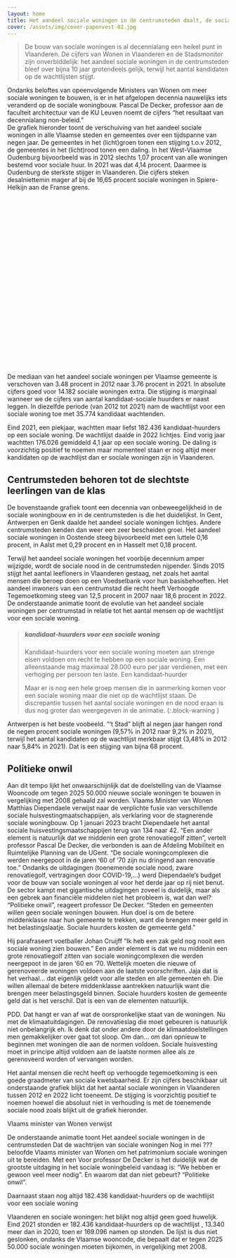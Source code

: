 ```yaml
---
layout: home
title: Het aandeel sociale woningen in de centrumsteden daalt, de sociale nood explodeert.
cover: /assets/img/cover-papenvest-02.jpg
---
```



> De bouw van sociale woningen is al decennialang een heikel punt in Vlaanderen. De cijfers van Wonen in Vlaanderen en de Stadsmonitor zijn onverbiddelijk: het aandeel sociale woningen in de centrumsteden bleef over bijna 10 jaar grotendeels gelijk, terwijl het aantal kandidaten op de wachtlijsten stijgt. 

Ondanks beloftes van opeenvolgende Ministers van Wonen om meer sociale woningen te bouwen, is er in het afgelopen decennia nauwelijks iets veranderd op de sociale woningbouw. Pascal De Decker, professor aan de faculteit architectuur van de KU Leuven noemt de cijfers “het resultaat van decennialang non-beleid.”  
De grafiek hieronder toont de verschuiving van het aandeel sociale woningen in alle Vlaamse steden en gemeentes over een tijdspanne van negen jaar. De gemeentes in het (licht)groen tonen een stijging t.o.v 2012, de gemeentes in het (licht)rood tonen een daling.
In het West-Vlaamse Oudenburg bijvoorbeeld was in 2012 slechts 1,07 procent van alle woningen bestemd voor sociale huur. In 2021 was dat 4,14 procent. Daarmee is Oudenburg de sterkste stijger in Vlaanderen. Die cijfers steken desalniettemin mager af bij de 16,65 procent sociale woningen in Spiere-Helkijn aan de Franse grens.

<!-- datawrapper embedding via iframe -->
<div style="min-height:386px"><script type="text/javascript" defer src="https://datawrapper.dwcdn.net/1oSsE/embed.js?v=1" charset="utf-8"></script><noscript><img src="https://datawrapper.dwcdn.net/1oSsE/full.png" alt="" /></noscript></div>

De mediaan van het aandeel sociale woningen per Vlaamse gemeente is verschoven van 3.48 procent in 2012 naar 3.76 procent in 2021. In absolute cijfers goed voor 14.182 sociale woningen extra. Die stijging is marginaal wanneer we de cijfers van aantal kandidaat-sociale huurders er naast leggen. In diezelfde periode (van 2012 tot 2021) nam de wachtlijst voor een sociale woning toe met 35.774 kandidaat wachtenden.

Eind 2021, een piekjaar,  wachtten maar liefst 182.436 kandidaat-huurders op een sociale woning. De wachtlijst daalde in 2022 lichtjes. Eind vorig jaar wachtten 176.026 gemiddeld 4,1 jaar op een sociale woning. De daling is voorzichtig positief te noemen maar momenteel staan er nog altijd meer kandidaten op de wachtlijst dan er sociale woningen zijn in Vlaanderen. 

## Centrumsteden behoren tot de slechtste leerlingen van de klas

De bovenstaande grafiek toont een decennia van onbeweegelijkheid in de sociale woningbouw en in de centrumsteden is die het duidelijkst. In Gent, Antwerpen en Genk daalde het aandeel sociale woningen lichtjes. Andere centrumsteden kenden dan weer een zeer bescheiden groei. Het aandeel sociale woningen in Oostende steeg bijvoorbeeld met een luttele 0,16 procent, in Aalst met 0,29 procent en in Hasselt met 0,18 procent. 

Terwijl het aandeel sociale woningen het voorbije decennium amper wijzigde, wordt de sociale nood in de centrumsteden nijpender. Sinds 2015 stijgt het aantal leefloners in Vlaanderen gestaag, net zoals het aantal mensen die beroep doen op een Voedselbank voor hun basisbehoeften. Het aandeel inwoners van een centrumstad die recht heeft Verhoogde Tegemoetkoming steeg van 12,5 procent in 2007 naar 18,6 procent in 2022.  
De onderstaande animatie toont de evolutie van het aandeel sociale woningen per centrumstad in relatie tot het aantal mensen op de wachtlijst voor een sociale woning. 

<!-- flourish embedded animatie -->
<div class="flourish-embed flourish-scatter" data-src="visualisation/14700639"><script src="https://public.flourish.studio/resources/embed.js"></script></div>


> ##### kandidaat-huurders voor een sociale woning
> Kandidaat-huurders voor een sociale woning moeten aan strenge eisen voldoen om recht te hebben op een sociale woning. Een alleenstaande mag maximaal 28.000 euro per jaar verdienen, met een verhoging per persoon ten laste. Een kandidaat-huurder 
> 
> Maar er is nog een hele groep mensen die in aanmerking komen voor een sociale woning maar die niet op de wachtlijst staan. De discrepantie tussen het aantal sociale woningen en de nood eraan is dus nog groter dan weergegeven in de animatie.
{:.block-warning }

Antwerpen is het beste voobeeld. “‘t Stad” blijft al negen jaar hangen rond de negen procent sociale woningen (9,57% in 2012 naar 9,2% in 2021), terwijl het aantal kandidaten op de wachtlijst merkbaar stijgt (3,48% in 2012 naar 5,84% in 2021). Dat is een stijging van bijna 68 procent.

## Politieke onwil 

Aan dit tempo lijkt het onwaarschijnlijk dat de doelstelling van de Vlaamse Wooncode om tegen 2025 50.000 nieuwe sociale woningen te bouwen in vergelijking met 2008 gehaald zal worden. Vlaams Minister van Wonen Matthias Diependaele verwijst naar de verplichte fusie van verschillende sociale huisvestingmaatschappijen, als verklaring voor de stagnerende sociale woningbouw. Op 1 januari 2023 bracht Diependaele het aantal sociale huisvestingsmaatschappijen terug van 134 naar 42.
“Een ander element is natuurlijk dat we middenin een grote renovatiegolf zitten”, vertelt professor Pascal De Decker, die verbonden is aan de Afdeling Mobiliteit en Ruimtelijke Planning van de UGent. “De sociale woningcomplexen die werden neergepoot in de jaren ‘60 of ‘70 zijn nu dringend aan renovatie toe.” 
Ondanks de uitdagingen (toenemende sociale nood, zware renovatiegolf, vertragingen door COVID-19,...) werd Diependaele’s budget voor de bouw van sociale woningen al voor het derde jaar op rij niet benut. 
De sector kampt met gigantische uitdagingen zoveel is duidelijk, maar als een gebrek aan financiële middelen niet het probleem is, wat dan wel? “Politieke onwil”, reageert professor De Decker. “Steden en gemeenten willen geen sociale woningen bouwen. Hun doel is om de betere middenklasse naar hun gemeente te trekken, want die brengen meer geld in het belastingslaatje. Sociale huurders kosten de gemeente geld.”









Hij parafraseert voetballer Johan Cruijff “Ik heb een zak geld nog nooit een sociale woning zien bouwen.”
Een ander element is dat we nu middenin een grote renovatiegolf zitten van sociale woningcomplexen die werden neergepoot in de jaren ‘60 en ‘70. Wettelijk moeten die nieuwe of gerenoveerde woningen voldoen aan de laatste voorschriften.
Jaja dat is het verhaal... dat eigenlijk geldt voor alle steden en alle gemeenten eh. Die willen allemaal de betere middenklasse aantrekken natuurlijk want die brengen meer belastingsgeld binnen. Sociale huurders kosten de gemeente geld dat is het verschil. Dat is een van de elementen natuurlijk.

PDD. Dat hangt er van af wat de oorspronkelijke staat van de woningen. Nu met de klimaatuitdagingen. De renovatieslag die moet gebeuren is natuurlijk niet onbelangrijk eh. Ik denk dat onder andere door de klimaatdoelstellingen men gemakkelijker over gaat tot sloop. Om dan... om dan opnieuw te beginnen met woningen die aan de normen voldoen. Sociale huisvesting moet in principe altijd voldoen aan de laatste normen allee als ze gerenoveerd worden of vervangen worden.





Het aantal mensen die recht heeft op verhoogde tegemoetkoming is een goede graadmeter van sociale kwetsbaarheid. Er zijn cijfers beschikbaar
uit onderstaande grafiek blijkt dat het aantal sociale woningen in Vlaanderen tussen 2012 en 2022 licht toeneemt. De stijging is voorzichtig positief te noemen hoewel die absoluut niet in verhouding is met de toenemende sociale nood zoals blijkt uit de grafiek hieronder.

Vlaams minister van Wonen verwijst

De onderstaande animatie toont
Het aandeel sociale woningen in de centrumsteden
Dat de wachtrijen van sociale woningen
Nog in mei ??? beloofde Vlaams minister van Wonen om het patrimonium sociale woningen uit te bereiden. Met een
Voor professor De Decker is het duidelijk wat de grootste uitdaging in het sociale woningbeleid vandaag is: “We hebben er gewoon veel meer nodig”. En waarom dat dan niet gebeurt? “Politieke onwil”. 

Daarnaast staan nog altijd 182.436 kandidaat-huurders op de wachtlijst voor een sociale woning

Vlaanderen en sociale woningen: het blijkt nog altijd geen goed huwelijk. Eind 2021 stonden er  182.436 kandidaat-huurders op de wachtlijst , 13.340 meer dan in 2020, toen er 169.096 namen op stonden. De lijst is dus niet geslonken, ondanks de Vlaamse wooncode, die bepaalt dat er tegen 2025 50.000 sociale woningen moeten bijkomen, in vergelijking met 2008.
